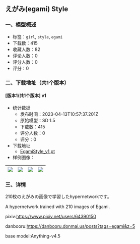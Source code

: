 ## えがみ(egami) Style
### 一、模型概述

- 标签：`girl`, `style`, `egami`
- 下载数：415
- 收藏人数：82
- 评论人数：0
- 评分人数：0
- 评分：0

### 二、下载地址（共1个版本）

#### [版本1/共1个版本] v1

- 统计数据
  - 发布时间：2023-04-13T10:57:37.201Z
  - 原始模型：SD 1.5
  - 下载数：415
  - 评分人数：0
  - 评分：0
- 下载地址
  - [EgamiStyle_v1.pt](https://civitai.com/api/download/models/42664)
- 样例图像：

| <img src="https://image.civitai.com/xG1nkqKTMzGDvpLrqFT7WA/c74718ce-ba3b-4891-582c-809544002f00/width=450/468020.jpeg" /> | <img src="https://image.civitai.com/xG1nkqKTMzGDvpLrqFT7WA/f1fee3c5-882b-483a-a405-f2caa0784200/width=450/468021.jpeg" /> | <img src="https://image.civitai.com/xG1nkqKTMzGDvpLrqFT7WA/a967522d-a34a-41a1-555e-c7573249dc00/width=450/468023.jpeg" /> | <img src="https://image.civitai.com/xG1nkqKTMzGDvpLrqFT7WA/1b668d14-c4d2-4aff-7cab-8cd954e00600/width=450/468022.jpeg" /> |
| ---- | ---- | ---- | ---- |


### 三、详情
<p>210枚のえがみの画像で学習したhypernetworkです。</p><p>A hypernetwork trained with 210 images of Egami.</p><p></p><p>pixiv:<a target="_blank" rel="ugc" href="https://www.pixiv.net/users/64390150">https://www.pixiv.net/users/64390150</a></p><p>danbooru:<a target="_blank" rel="ugc" href="https://danbooru.donmai.us/posts?tags=egami&amp;z=5">https://danbooru.donmai.us/posts?tags=egami&amp;z=5</a></p><p>base model:Anything-v4.5</p>
